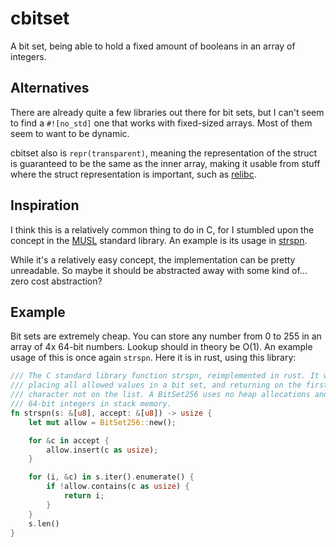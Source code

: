# cbitset

A bit set, being able to hold a fixed amount of booleans in an array of
integers.

## Alternatives

There are already quite a few libraries out there for bit sets, but I can't
seem to find a `#![no_std]` one that works with fixed-sized arrays. Most of
them seem to want to be dynamic.

cbitset also is `repr(transparent)`, meaning the representation of the struct
is guaranteed to be the same as the inner array, making it usable from stuff
where the struct representation is important, such as
[relibc](https://gitlab.redox-os.org/redox-os/relibc).

## Inspiration

I think this is a relatively common thing to do in C, for I stumbled upon the
concept in the [MUSL](https://www.musl-libc.org/) standard library. An example
is its usage in
[strspn](https://git.musl-libc.org/cgit/musl/tree/src/string/strspn.c).

While it's a relatively easy concept, the implementation can be pretty
unreadable. So maybe it should be abstracted away with some kind of... zero
cost abstraction?

## Example

Bit sets are extremely cheap. You can store any number from 0 to 255 in an
array of 4x 64-bit numbers. Lookup should in theory be O(1). An example usage
of this is once again `strspn`. Here it is in rust, using this library:
```rust
/// The C standard library function strspn, reimplemented in rust. It works by
/// placing all allowed values in a bit set, and returning on the first
/// character not on the list. A BitSet256 uses no heap allocations and only 4
/// 64-bit integers in stack memory.
fn strspn(s: &[u8], accept: &[u8]) -> usize {
    let mut allow = BitSet256::new();

    for &c in accept {
        allow.insert(c as usize);
    }

    for (i, &c) in s.iter().enumerate() {
        if !allow.contains(c as usize) {
            return i;
        }
    }
    s.len()
}
```
